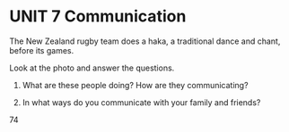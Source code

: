 # UNIT 7 Communication

The New Zealand rugby team does a haka, a traditional dance and chant, before its games.

Look at the photo and answer the questions.

1. What are these people doing? How are they communicating?

2. In what ways do you communicate with your family and friends?

74